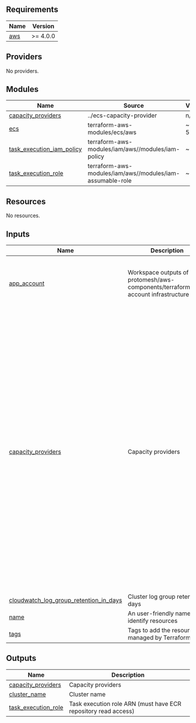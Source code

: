 <!-- BEGIN_TF_DOCS -->
## Requirements

| Name | Version |
|------|---------|
| <a name="requirement_aws"></a> [aws](#requirement\_aws) | >= 4.0.0 |

## Providers

No providers.

## Modules

| Name | Source | Version |
|------|--------|---------|
| <a name="module_capacity_providers"></a> [capacity\_providers](#module\_capacity\_providers) | ../ecs-capacity-provider | n/a |
| <a name="module_ecs"></a> [ecs](#module\_ecs) | terraform-aws-modules/ecs/aws | ~> 5.2.0 |
| <a name="module_task_execution_iam_policy"></a> [task\_execution\_iam\_policy](#module\_task\_execution\_iam\_policy) | terraform-aws-modules/iam/aws//modules/iam-policy | ~> 5.0 |
| <a name="module_task_execution_role"></a> [task\_execution\_role](#module\_task\_execution\_role) | terraform-aws-modules/iam/aws//modules/iam-assumable-role | ~> 5.0 |

## Resources

No resources.

## Inputs

| Name | Description | Type | Default | Required |
|------|-------------|------|---------|:--------:|
| <a name="input_app_account"></a> [app\_account](#input\_app\_account) | Workspace outputs of protomesh/aws-components/terraform/app-account infrastructure state | <pre>object({<br>    vpc_id               = string<br>    public_subnet_cidrs  = list(string)<br>    private_subnet_cidrs = list(string)<br>    private_subnet_ids   = list(string)<br>  })</pre> | n/a | yes |
| <a name="input_capacity_providers"></a> [capacity\_providers](#input\_capacity\_providers) | Capacity providers | <pre>map(object({<br>    base_task_count              = number<br>    weight_after_base_task_count = number<br>    maximum_scaling_step_size    = optional(number)<br>    minimum_scaling_step_size    = optional(number)<br>    instance_warmup_period       = optional(number)<br>    target_capacity_utilization  = optional(number)<br>    autoscaling_group = object({<br>      create_security_group = optional(bool)<br>      security_group_ids    = optional(list(string))<br>      instance_type         = optional(string)<br>      image_id              = optional(string)<br>      root_volume_size_gb   = optional(number)<br>      min_size              = optional(number)<br>      max_size              = optional(number)<br>      desired_capacity      = optional(number)<br>      ssh_key_name          = optional(string)<br>    })<br>    ingress_with_cidr_blocks = optional(list(object({<br>      from_port   = number<br>      to_port     = number<br>      protocol    = string<br>      description = optional(string)<br>      cidr_blocks = list(string)<br>    })))<br>    egress_with_cidr_blocks = optional(list(object({<br>      from_port   = number<br>      to_port     = number<br>      protocol    = string<br>      description = optional(string)<br>      cidr_blocks = list(string)<br>    })))<br>  }))</pre> | n/a | yes |
| <a name="input_cloudwatch_log_group_retention_in_days"></a> [cloudwatch\_log\_group\_retention\_in\_days](#input\_cloudwatch\_log\_group\_retention\_in\_days) | Cluster log group retention days | `string` | n/a | yes |
| <a name="input_name"></a> [name](#input\_name) | An user-friendly name to identify resources | `string` | n/a | yes |
| <a name="input_tags"></a> [tags](#input\_tags) | Tags to add the resources managed by Terraform | `map(string)` | `{}` | no |

## Outputs

| Name | Description |
|------|-------------|
| <a name="output_capacity_providers"></a> [capacity\_providers](#output\_capacity\_providers) | Capacity providers |
| <a name="output_cluster_name"></a> [cluster\_name](#output\_cluster\_name) | Cluster name |
| <a name="output_task_execution_role"></a> [task\_execution\_role](#output\_task\_execution\_role) | Task execution role ARN (must have ECR repository read access) |
<!-- END_TF_DOCS -->